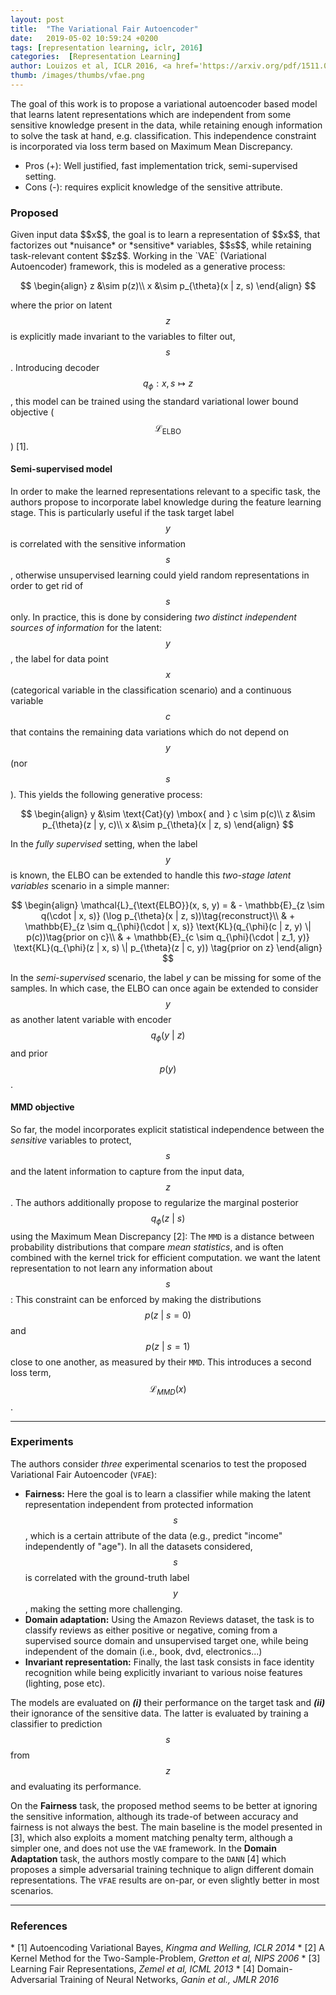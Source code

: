 ```yaml
---
layout: post
title:  "The Variational Fair Autoencoder"
date:   2019-05-02 10:59:24 +0200
tags: [representation learning, iclr, 2016]
categories:  [Representation Learning]
author: Louizos et al, ICLR 2016, <a href='https://arxiv.org/pdf/1511.00830.pdf' target='_blank'>[link]</a>
thumb: /images/thumbs/vfae.png
---
```




<div class="summary">
The goal of this work is to propose a variational autoencoder based model that learns latent representations which are independent from some sensitive knowledge  present in the data, while retaining enough information to solve the task at hand, e.g. classification. This independence constraint is incorporated via  loss term based on Maximum Mean Discrepancy.
<ul>
<li><span class="procons">Pros (+):</span> Well justified, fast implementation trick, semi-supervised setting.</li>
<li><span class="procons">Cons (-):</span> requires explicit knowledge of the sensitive attribute.</li>
</ul>
</div>


<h3 class="section proposed"> Proposed </h3>
Given input data $$x$$, the goal is to learn a representation of $$x$$, that factorizes out *nuisance* or *sensitive* variables, $$s$$, while retaining task-relevant content $$z$$. Working in the `VAE` (Variational Autoencoder) framework, this is modeled as a generative process:

$$
\begin{align}
z &\sim p(z)\\
x &\sim p_{\theta}(x | z, s)
\end{align}
$$

where the prior on latent $$z$$ is explicitly made invariant to the variables to filter out, $$s$$. Introducing decoder $$q_{\phi}: x, s \mapsto z$$, this model can be trained using the standard variational lower bound objective ($$\mathcal{L}_{\text{ELBO}}$$) <span class="citations">[1]</span>.


#### Semi-supervised model
In order to make the learned representations relevant to a specific task, the authors propose to incorporate label knowledge during the feature learning stage. This is particularly useful if the task target label $$y$$ is correlated with the sensitive information $$s$$, otherwise unsupervised learning could yield random representations in order to get rid of $$s$$ only. In practice, this is done by considering *two distinct independent sources of information* for the latent: $$y$$, the label for data point $$x$$ (categorical variable in the classification scenario) and a continuous variable $$c$$ that contains the remaining data variations which do not depend on $$y$$ (nor $$s$$). This yields the following generative process:


$$
\begin{align}
y &\sim \text{Cat}(y) \mbox{ and } c \sim p(c)\\
z &\sim p_{\theta}(z | y, c)\\
x &\sim p_{\theta}(x | z, s)
\end{align}
$$

In the *fully supervised* setting, when the label $$y$$ is known, the ELBO can be extended to handle this *two-stage latent variables* scenario in a simple manner:

$$
\begin{align}
\mathcal{L}_{\text{ELBO}}(x, s, y) = & - \mathbb{E}_{z \sim q(\cdot | x, s)} (\log p_{\theta}(x | z, s))\tag{reconstruct}\\
& + \mathbb{E}_{z \sim q_{\phi}(\cdot | x, s)} \text{KL}(q_{\phi}(c | z, y) \| p(c))\tag{prior on c}\\
& + \mathbb{E}_{c \sim q_{\phi}(\cdot | z_1, y)} \text{KL}(q_{\phi}(z | x, s) \| p_{\theta}(z | c, y)) \tag{prior on z}
\end{align}
$$

In the *semi-supervised* scenario, the label *y* can be missing for some of the samples. In which case, the ELBO can once again be extended to consider $$y$$ as another latent variable with encoder $$q_{\phi}(y\ \vert\ z)$$ and prior $$p(y)$$.

#### MMD objective

So far, the model incorporates explicit statistical independence between the *sensitive* variables to protect, $$s$$ and the latent information to capture from the input data, $$z$$. The authors additionally propose to regularize the marginal posterior $$q_{\phi}(z\ \vert\ s)$$ using the Maximum Mean Discrepancy <span class="citations">[2]</span>: The `MMD` is a distance between probability distributions that compare *mean statistics*, and is often combined with the kernel trick for efficient computation.
we want the latent representation to not learn any information about $$s$$: This constraint can be enforced by making the distributions $$p(z\ \vert\ s = 0)$$ and $$p(z\ \vert\ s = 1)$$ close to one another, as measured by their `MMD`. This introduces a second loss term, $$\mathcal{L}_{MMD}(x)$$.

---


<h3 class="section experiments"> Experiments </h3>

The authors consider *three* experimental scenarios to test the proposed Variational Fair Autoencoder (`VFAE`):

* **Fairness:** Here the goal is to learn a classifier while making the latent representation independent from protected information $$s$$, which is a certain attribute of the data (e.g., predict "income" independently of "age"). In all the datasets considered, $$s$$ is correlated with the ground-truth label $$y$$, making the setting more challenging.
* **Domain adaptation:** Using the Amazon Reviews dataset, the task is to classify reviews as either positive or negative, coming from a supervised source domain and unsupervised target one, while being independent of the domain (i.e., book, dvd, electronics...)
* **Invariant representation:** Finally, the last task consists in face identity recognition while being explicitly invariant to various noise features (lighting, pose etc).

The models are evaluated on ***(i)*** their performance on the target task and ***(ii)*** their ignorance of the sensitive data. The latter is evaluated by training a classifier to prediction $$s$$ from $$z$$ and evaluating its performance.

On the **Fairness** task, the proposed method seems to be better at ignoring the sensitive information, although its trade-of between accuracy and fairness is not always the best. The main baseline is the model presented in <span class="citations">[3]</span>, which also exploits a moment matching penalty term, although a simpler one, and does not use the `VAE` framework.
In the **Domain Adaptation** task, the authors mostly compare to the `DANN` <span class="citations">[4]</span> which proposes a simple adversarial training technique to align different domain representations. The `VFAE` results are on-par, or even slightly better in most scenarios.



---

<h3 class="section references"> References </h3>
* <span class="citations">[1]</span> Autoencoding Variational Bayes, <i>Kingma and Welling, ICLR 2014</i>
* <span class="citations">[2]</span> A Kernel Method for the Two-Sample-Problem, <i>Gretton et al, NIPS 2006</i>
* <span class="citations">[3]</span> Learning Fair Representations, <i>Zemel et al, ICML 2013</i>
* <span class="citations">[4]</span> Domain-Adversarial Training of Neural Networks, <i>Ganin et al., JMLR 2016</i>
